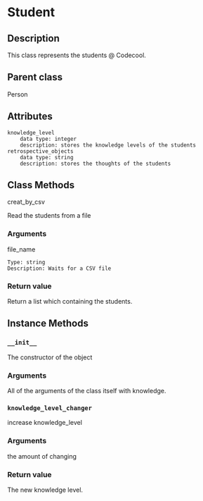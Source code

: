 # Student

## Description
This class represents the students @ Codecool.

## Parent class
Person

## Attributes
    knowledge_level
        data type: integer
        description: stores the knowledge levels of the students
    retrospective_objects
        data type: string
        description: stores the thoughts of the students

## Class Methods
creat_by_csv

Read the students from a file

### Arguments
file_name

    Type: string
    Description: Waits for a CSV file

### Return value
Return a list which containing the students.

## Instance Methods
### ```__init__```
The constructor of the object

### Arguments
All of the arguments of the class itself with knowledge.

### ```knowledge_level_changer```
increase knowledge_level

### Arguments
the amount of changing

### Return value
The new knowledge level.
